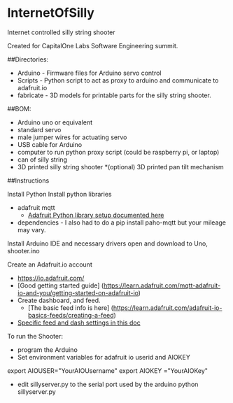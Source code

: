 # InternetOfSilly
Internet controlled silly string shooter

Created for CapitalOne Labs Software Engineering summit.

##Directories:
 * Arduino - Firmware files for Arduino servo control
 * Scripts - Python script to act as proxy to arduino and communicate to adafruit.io
 * fabricate - 3D models for printable parts for the silly string shooter.

##BOM:
 * Arduino uno or equivalent
 * standard servo
 * male jumper wires for actuating servo
 * USB cable for Arduino
 * computer to run python proxy script (could be raspberry pi, or laptop)
 * can of silly string
 * 3D printed silly string shooter
 *(optional) 3D printed pan tilt mechanism

##Instructions

Install Python
Install python libraries
  * adafruit mqtt
    * [Adafruit Python library setup documented here](https://github.com/adafruit/io-client-python)
  * dependencies - I also had to do a pip install paho-mqtt but your mileage may vary.

Install Arduino IDE and necessary drivers
open and download to Uno, shooter.ino

Create an Adafruit.io account
  * https://io.adafruit.com/
  * [Good getting started guide] (https://learn.adafruit.com/mqtt-adafruit-io-and-you/getting-started-on-adafruit-io)
  * Create dashboard, and feed.
     * [The basic feed info is here] (https://learn.adafruit.com/adafruit-io-basics-feeds/creating-a-feed)
  * [Specific feed and dash settings in this doc](https://github.com/osbock/InternetOfSilly/blob/master/AdaIOSetup.md)

To run the Shooter:
   * program the Arduino
   * Set environment variables for adafruit io userid and AIOKEY

   export AIOUSER="YourAIOUsername"
   export AIOKEY ="YourAIOKey"

   * edit sillyserver.py to the serial port used by the arduino
   python sillyserver.py
